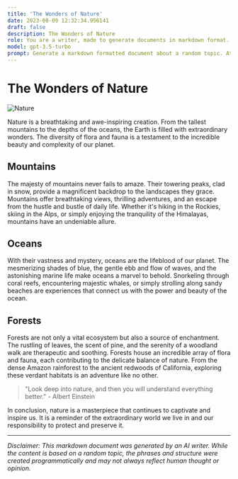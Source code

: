 ```yaml
---
title: 'The Wonders of Nature'
date: 2023-08-09 12:32:34.956141
draft: false
description: The Wonders of Nature
role: You are a writer, made to generate documents in markdown format. It is very important that all of the documents you generate are in valid markdown format.
model: gpt-3.5-turbo
prompt: Generate a markdown formatted document about a random topic. At the bottom, include a disclaimer explaining that the document was generated by you. The first line of the document should be the title. Make sure that the entire document is in proper markdown format, using a mix of various tags to make the document visually appealing.
---
```


# The Wonders of Nature

![Nature](https://images.unsplash.com/photo-1525909002-95b69476f8e6?ixid=MnwxMjA3fDB8MHxzZWFyY2h8NXx8bmF0dXJlfGVufDB8fDB8fA%3D%3D&ixlib=rb-1.2.1&auto=format&fit=crop&w=800&q=60)

Nature is a breathtaking and awe-inspiring creation. From the tallest mountains to the depths of the oceans, the Earth is filled with extraordinary wonders. The diversity of flora and fauna is a testament to the incredible beauty and complexity of our planet. 

## Mountains

The majesty of mountains never fails to amaze. Their towering peaks, clad in snow, provide a magnificent backdrop to the landscapes they grace. Mountains offer breathtaking views, thrilling adventures, and an escape from the hustle and bustle of daily life. Whether it's hiking in the Rockies, skiing in the Alps, or simply enjoying the tranquility of the Himalayas, mountains have an undeniable allure.

## Oceans

With their vastness and mystery, oceans are the lifeblood of our planet. The mesmerizing shades of blue, the gentle ebb and flow of waves, and the astonishing marine life make oceans a marvel to behold. Snorkeling through coral reefs, encountering majestic whales, or simply strolling along sandy beaches are experiences that connect us with the power and beauty of the ocean.

## Forests

Forests are not only a vital ecosystem but also a source of enchantment. The rustling of leaves, the scent of pine, and the serenity of a woodland walk are therapeutic and soothing. Forests house an incredible array of flora and fauna, each contributing to the delicate balance of nature. From the dense Amazon rainforest to the ancient redwoods of California, exploring these verdant habitats is an adventure like no other.

> "Look deep into nature, and then you will understand everything better." - Albert Einstein

In conclusion, nature is a masterpiece that continues to captivate and inspire us. It is a reminder of the extraordinary world we live in and our responsibility to protect and preserve it.

---

*Disclaimer: This markdown document was generated by an AI writer. While the content is based on a random topic, the phrases and structure were created programmatically and may not always reflect human thought or opinion.*